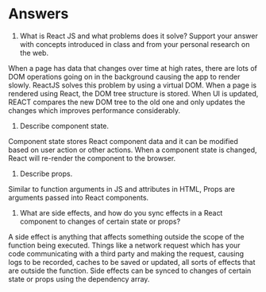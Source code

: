# Answers

1. What is React JS and what problems does it solve? Support your answer with concepts introduced in class and from your personal research on the web.

When a page has data that changes over time at high rates, there are lots of DOM operations going on in the background causing the app to render slowly. ReactJS solves this problem by using a virtual DOM. When a page is rendered using React, the DOM tree structure is stored. When UI is updated, REACT compares the new DOM tree to the old one and only updates the changes which improves performance considerably.

1. Describe component state.

Component state stores React component data and it can be modified based on user action or other actions. When a component state is changed, React will re-render the component to the browser.

1. Describe props.

Similar to function arguments in JS and  attributes in HTML, Props are arguments passed into React components.

1. What are side effects, and how do you sync effects in a React component to changes of certain state or props?

A side effect is anything that affects something outside the scope of the function being executed. Things like a network request which has your code communicating with a third party and making the request, causing logs to be recorded, caches to be saved or updated, all sorts of effects that are outside the function. Side effects can be synced to changes of certain state or props using the dependency array.
